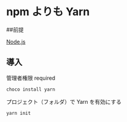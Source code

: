 # npm よりも Yarn

##前提

[Node.js](https://nodejs.org/en/)

## 導入

管理者権限 required

```powershell
choco install yarn
```

プロジェクト（フォルダ）で Yarn を有効にする

```powershell
yarn init
```
